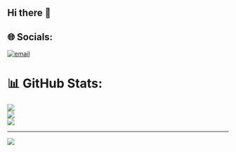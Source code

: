 ## Hi there 👋

## 🌐 Socials:
[![email](https://img.shields.io/badge/Email-D14836?logo=gmail&logoColor=white)](mailto:prodarshan689@gmail.com) 
# 📊 GitHub Stats:
![](https://github-readme-stats.vercel.app/api?username=DarshanGupta07&theme=dark&hide_border=false&include_all_commits=false&count_private=false)<br/>
![](https://nirzak-streak-stats.vercel.app/?user=DarshanGupta07&theme=dark&hide_border=false)<br/>
![](https://github-readme-stats.vercel.app/api/top-langs/?username=DarshanGupta07&theme=dark&hide_border=false&include_all_commits=false&count_private=false&layout=compact)

---
[![](https://visitcount.itsvg.in/api?id=DarshanGupta07&icon=0&color=0)](https://visitcount.itsvg.in)

<!-- Proudly created with GPRM ( https://gprm.itsvg.in ) -->
<!--
**DarshanGupta07/DarshanGupta07** is a ✨ _special_ ✨ repository because its `README.md` (this file) appears on your GitHub profile.

Here are some ideas to get you started:

- 🔭 I’m currently working on ...
- 🌱 I’m currently learning ...
- 👯 I’m looking to collaborate on ...
- 🤔 I’m looking for help with ...
- 💬 Ask me about ...
- 📫 How to reach me: ...
- 😄 Pronouns: ...
- ⚡ Fun fact: ...
-->
